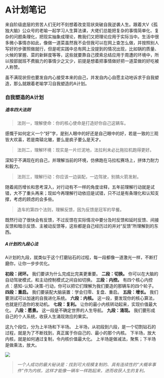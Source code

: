 # A计划笔记
来自阶级底层的劳苦人们无时不刻想着改变现状突破自我逆袭人生。跟着大V《孤独大脑》公众号的老喻一起学习人生算法课，大佬们总能把复杂的事情简单化、复杂的问题条理化，把现实抽象成理论，教我们又把理论应用于实际当中。生活中很多微小事情亦如此，像做一道菜虽然我不会但我可以在网上查怎么做，并按照别人写好的步骤照做就行，但是呢实践中总有网上没提到的情况出现，比如锅的质量、火候的掌握、菜的新鲜度等等，这些就要靠自己摸索总结应用于周遭的环境中，所以按部就班不费脑力的事情少之又少，前提是想着把事情做好把一道菜做的好吃被人称赞。

虽不满现状但也要发自内心接受本来的自己，并发自内心自愿主动地诉求于自我塑造，那么就跟着老喻学习自我塑造的A计划。

### 自我塑造的A计划
##### 造车四大法则
> 法则一，理解使命：你的核心使命是打造好你自己这辆车。

感慨于如何定义一个“好”字，是别人眼中的好还是自己眼中的好，若是一致的三观皆大欢喜，若是南辕北辙，要么是疯子要么是天才。

> 法则二，理解环境：现实是一片烂泥地，法拉利未必比拖拉机跑得更好。

深知于不满现在的自己，并理解当前的环境，仿佛跑在马拉松赛场上，拼体力耐力和毅力。

> 法则三，理解行动：你应该一边装配，一边驾驶，别搞火箭发射。

随着阅历增长和思考深入，对行动有不一样的角度诠释，五年前理解行动就是试错，大不了重头再来；现如今再理解行动依旧是试错，只不过是有条理化和认知支撑，考虑的顾虑的会多些。

> 造车的第四个法则，理解反馈，因为反馈是冠军的早餐。

既然行动了很快会有反馈，不过反馈在实际情况中要分及时反馈和延时反馈、间接反馈和暗示反馈、主被动反馈等，这些都是自己经历过的并对“反馈”所理解到的东西。

##### A计划的九段心法
A计划的九段，就类似于这个打磨钻石的过程，每一段都像一道激光一样，不断打磨你，让你一步步优化。

**初段：闭环。** 我们要讲为什么完成比完美更重要。
**二段：切换。** 你可以在大脑的自动驾驶模式，和主动控制模式之间自如切换。
**三段：内控。** 有四个核心内控点：感知-认知-决策-行动，你可以把它们理解为我们要造的那辆车的四个轮子。
**四段：重启。** 我们要装配大脑装置：学会归零、复盘、重启。
**五段：增长。** 我们要测试可以加速的自我进化系统。
**六段：内核。** 这一段，要发现你的核心算法，也就是打造你的发动机。
**七段：复利。** 让你的最小内核转动起来，实现价值最大化。
**八段：愿景。** 这一段是不确定世界的人生导航。
**九段：涌现。** 我们要形成自己的个人系统，收获人生涌现效应的果实。

这九个段位，分为上半场和下半场。
上半场，从初段到六段，是一个切割钻石的过程，就是为了不断找到，真正属于你自己的、最小的那个内核。
下半场，放大内核，就是如何通过复制，令内核价值最大化。
上半场是做减法，聚焦；下半场是做乘法，放大。

![](https://upload-images.jianshu.io/upload_images/3061147-1f6ed10c379ed8f6.png?imageMogr2/auto-orient/strip%7CimageView2/2/w/1240)

> *一个人成功的最大秘诀是：找到可大规模复制的、具有连续性的“大概率事件”作为内核，这样才能像一辆车一样跑起来，进而收获人生的复利。*

